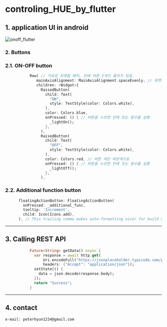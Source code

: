 # controling_HUE_by_flutter
## 1. application UI in android
![onoff_flutter](https://user-images.githubusercontent.com/46476398/71763226-de192100-2f1c-11ea-9baf-81da2453bcc4.jpg)
### 2. Buttons
### 2.1. ON-OFF button
```dart
           Row( // 가로로 위젯을 배치, 안에 버튼 2개가 들어가 있음.
              mainAxisAlignment: MainAxisAlignment.spaceEvenly, // 위젯끼리 같은 공간만큼 띄움
              children: <Widget>[
                RaisedButton(
                  child: Text(
                    "ON",
                    style: TextStyle(color: Colors.white),
                  ),
                  color: Colors.blue,
                  onPressed: () { // 버튼을 누르면 안에 있는 함수를 실행
                    _lightOn();
                  },
                ),
                RaisedButton(
                  child: Text(
                    "OFF",
                    style: TextStyle(color: Colors.white),
                  ),
                  color: Colors.red, // 버튼 색은 파란색으로
                  onPressed: () { // 버튼을 누르면 안에 있는 함수를 실행
                    _lightOff();
                  },
                ),
```
### 2.2. Additional function button
```dart
      floatingActionButton: FloatingActionButton(
        onPressed: _additional_func,
        tooltip: 'Increment',
        child: Icon(Icons.add),
      ), // This trailing comma makes auto-formatting nicer for build methods.
```
----------------------------------------
## 3. Calling REST API
```dart
           Future<String> getData() async {
             var response = await http.get(
                 Uri.encodeFull("https://jsonplaceholder.typicode.com/posts"),
                 headers: {"Accept": "application/json"});
             setState(() {
               data = json.decode(response.body);
             });
             return "Success";
           }
```
----------------------------------------
## 4. contact
    e-mail: peterhyun1234@gmail.com
